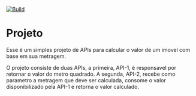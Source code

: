 [![Build](https://github.com/baiacfabio/ProjetoValorImovel/actions/workflows/main.yml/badge.svg)](https://github.com/baiacfabio/ProjetoValorImovel/actions/workflows/main.yml)

# Projeto

Esse é um simples projeto de APIs para calcular o valor de um imovel com base em sua metragem.

O projeto consiste de duas APIs, a primeira, API-1, é responsavel por retornar o valor do metro quadrado.
A segunda, API-2, recebe como parametro a metragem que deve ser calculada, consome o valor disponibilizado pela API-1 e retorna o valor calculado.